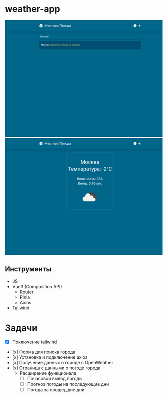 # weather-app
![](public/screens/погода1)
![](public/screens/погода2)

## Инструменты
* JS
* Vue3 (Composition API)
    - Router
    - Pinia
    - Axios 
* Tailwind


# Задачи
- [x] Поключение tailwind
- [х] Форма для поиска города
- [х] Установка и подключение axios
- [х] Получение данных о городе с OpenWeather
- [х] Страница с данными о погоде города
    - Расширение функционала
        - [ ] Почасовой вывод погоды
        - [ ] Прогноз погоды на последующие дни
        - [ ] Погода за прошедшие дни
